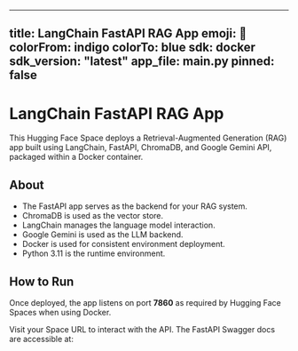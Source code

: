 
---
title: LangChain FastAPI RAG App
emoji: 🦜
colorFrom: indigo
colorTo: blue
sdk: docker
sdk_version: "latest"
app_file: main.py
pinned: false
---

# LangChain FastAPI RAG App

This Hugging Face Space deploys a Retrieval-Augmented Generation (RAG) app built using LangChain, FastAPI, ChromaDB, and Google Gemini API, packaged within a Docker container.

## About

- The FastAPI app serves as the backend for your RAG system.
- ChromaDB is used as the vector store.
- LangChain manages the language model interaction.
- Google Gemini is used as the LLM backend.
- Docker is used for consistent environment deployment.
- Python 3.11 is the runtime environment.

## How to Run

Once deployed, the app listens on port **7860** as required by Hugging Face Spaces when using Docker.

Visit your Space URL to interact with the API. The FastAPI Swagger docs are accessible at:

